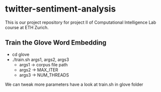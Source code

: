 # twitter-sentiment-analysis
This is our project repository for project II of Computational Intelligence Lab course at ETH Zurich.

## Train the Glove Word Embedding

- cd glove
- ./train.sh args1, args2, args3
	- args1 -> corpus file path
	- args2 -> MAX_ITER
	- args3 -> NUM_THREADS

We can tweak more parameters have a look at train.sh in glove folder
